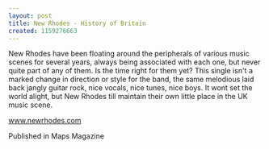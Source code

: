 ```yaml
---
layout: post
title: New Rhodes - History of Britain
created: 1159276663
---
```

New Rhodes have been floating around the peripherals of various music scenes for several years, always being associated with each one, but never quite part of any of them. Is the time right for them yet? This single isn't a marked change in direction or style for the band, the same melodious laid back jangly guitar rock, nice vocals, nice tunes, nice boys. It wont set the world alight, but New Rhodes till maintain their own little place in the UK music scene.<p><a href='http://www.newrhodes.com' target='_blank'>www.newrhodes.com</a>
<p>Published in Maps Magazine</p>
